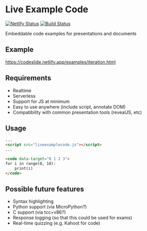 Live Example Code
=================

[![Netlify Status](https://api.netlify.com/api/v1/badges/98e2a756-f38d-4aa2-8704-12817c749656/deploy-status)](https://app.netlify.com/sites/liveexamplecode/deploys)
[![Build Status](https://travis-ci.org/jncraton/liveexamplecode.svg?branch=master)](https://travis-ci.org/jncraton/liveexamplecode)

Embeddable code examples for presentations and documents

Example
-------

https://codeslide.netlify.app/examples/iteration.html

Requirements
------------

- Realtime
- Serverless
- Support for JS at minimum
- Easy to use anywhere (include script, annotate DOM)
- Compatibility with common presentation tools (revealJS, etc)

Usage
-----

```html
...
<script src="liveexamplecode.js"></script>
...

<code data-target="0 1 2 3">
for i in range(0, 10):
    print(i)
</code>
```

Possible future features
------------------------

- Syntax highlighting
- Python support (via MicroPython?)
- C support (via tcc+v86?)
- Response logging (so that this could be used for exams)
- Real-time quizzing (e.g. Kahoot for code)
